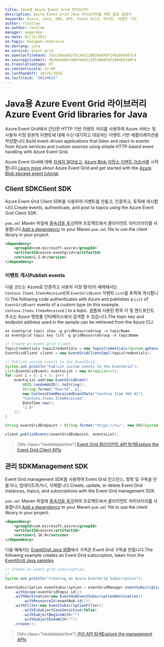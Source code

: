 ```yaml
---
title: Java용 Azure Event Grid 라이브러리
description: Azure Event Grid Java 라이브러리를 위한 참조 설명서
keywords: Azure, Java, SDK, API, Event Grid, 메시징, 이벤트 기반
author: rloutlaw
ms.author: routlaw
manager: angerobe
ms.date: 07/11/2017
ms.topic: managed-reference
ms.devlang: java
ms.service: event-grid
ms.openlocfilehash: 35acbdeede2fbc541128029ad43f149209a057c4
ms.sourcegitcommit: db36eeb667a0bfe6d113953bb0583240db61b0f4
ms.translationtype: HT
ms.contentlocale: ko-KR
ms.lasthandoff: 10/26/2018
ms.locfileid: "50134635"
---
```

# <a name="azure-event-grid-libraries-for-java"></a><span data-ttu-id="b1dae-104">Java용 Azure Event Grid 라이브러리</span><span class="sxs-lookup"><span data-stu-id="b1dae-104">Azure Event Grid libraries for Java</span></span>

<span data-ttu-id="b1dae-105">Azure Event Grid에서 간단한 HTTP 기반 이벤트 처리를 사용하여 Azure 서비스 및 사용자 지정 원본의 이벤트에 대해 수신 대기하고 대응하는 이벤트 기반 애플리케이션을 작성합니다.</span><span class="sxs-lookup"><span data-stu-id="b1dae-105">Build event-driven applications that listen and react to events from Azure services and custom sources using simple HTTP-based event handling with Azure Event Grid.</span></span>

<span data-ttu-id="b1dae-106">Azure Event Grid에 대해 [자세히 알아보고](/azure/event-grid/overview), [Azure Blob 저장소 이벤트 자습서](/azure/storage/blobs/storage-blob-event-quickstart)를 시작합니다.</span><span class="sxs-lookup"><span data-stu-id="b1dae-106">[Learn more](/azure/event-grid/overview) about Azure Event Grid and get started with the [Azure Blob storage event tutorial](/azure/storage/blobs/storage-blob-event-quickstart).</span></span> 

## <a name="client-sdk"></a><span data-ttu-id="b1dae-107">Client SDK</span><span class="sxs-lookup"><span data-stu-id="b1dae-107">Client SDK</span></span>

<span data-ttu-id="b1dae-108">Azure Event Grid Client SDK를 사용하여 이벤트를 만들고, 인증하고, 토픽에 게시합니다.</span><span class="sxs-lookup"><span data-stu-id="b1dae-108">Create events, authenticate, and post to topics using the Azure Event Grid Client SDK.</span></span>

<span data-ttu-id="b1dae-109">`pom.xml` Maven 파일에 [종속성을 추가](https://maven.apache.org/guides/getting-started/index.html#How_do_I_use_external_dependencies)하여 프로젝트에서 클라이언트 라이브러리를 사용합니다.</span><span class="sxs-lookup"><span data-stu-id="b1dae-109">[Add a dependency](https://maven.apache.org/guides/getting-started/index.html#How_do_I_use_external_dependencies) to your Maven `pom.xml` file to use the client library in your project.</span></span>

```XML
<dependency>
    <groupId>com.microsoft.azure</groupId>
    <artifactId>azure-eventgrid</artifactId>
    <version>1.2.0</version>
</dependency>
```   

### <a name="publish-events"></a><span data-ttu-id="b1dae-110">이벤트 게시</span><span class="sxs-lookup"><span data-stu-id="b1dae-110">Publish events</span></span>

<span data-ttu-id="b1dae-111">다음 코드는 Azure로 인증하고 사용자 지정 형식(이 예제에서는 `Contoso.Items.ItemsReceived`)의 `EventGridEvent` 이벤트 `List`를 토픽에 게시합니다.</span><span class="sxs-lookup"><span data-stu-id="b1dae-111">The following code authenticates with Azure and publishes a `List` of  `EventGridEvent` events of a custom type (in this example, `Contoso.Items.ItemsReceived` ) to a topic.</span></span> <span data-ttu-id="b1dae-112">샘플에 사용된 항목 키 및 엔드포인트 주소는 Azure 명령줄 인터페이스에서 검색할 수 있습니다.</span><span class="sxs-lookup"><span data-stu-id="b1dae-112">The topic key and endpoint address used in the sample can be retrieved from the Azure CLI:</span></span>

```azurecli-interactive
az eventgrid topic show -g gridResourceGroup -n topicName
az eventgrid topic key list -g gridResourceGroup -n topicName
```

```java
// Create an event grid client.
TopicCredentials topicCredentials = new TopicCredentials(System.getenv("EVENTGRID_TOPIC_KEY"));
EventGridClient client = new EventGridClientImpl(topicCredentials);

// Publish custom events to the EventGrid.
System.out.println("Publish custom events to the EventGrid");
List<EventGridEvent> eventsList = new ArrayList<>();
for (int i = 0; i < 5; i++) {
    eventsList.add(new EventGridEvent(
        UUID.randomUUID().toString(),
        String.format("Door%d", i),
        new ContosoItemReceivedEventData("Contoso Item SKU #1"),
        "Contoso.Items.ItemReceived",
        DateTime.now(),
        "2.0"
    ));
}

String eventGridEndpoint = String.format("https://%s/", new URI(System.getenv("EVENTGRID_TOPIC_ENDPOINT")).getHost());

client.publishEvents(eventGridEndpoint, eventsList);
```

> [!div class="nextstepaction"]
> [<span data-ttu-id="b1dae-113">Event Grid 클라이언트 API 탐색</span><span class="sxs-lookup"><span data-stu-id="b1dae-113">Explore the Event Grid Client APIs</span></span>](/java/api/overview/azure/eventgrid/client)

## <a name="management-sdk"></a><span data-ttu-id="b1dae-114">관리 SDK</span><span class="sxs-lookup"><span data-stu-id="b1dae-114">Management SDK</span></span>

<span data-ttu-id="b1dae-115">Event Grid management SDK를 사용하여 Event Grid 인스턴스, 항목 및 구독을 만들거나, 업데이트하거나, 삭제합니다.</span><span class="sxs-lookup"><span data-stu-id="b1dae-115">Create, update, or delete Event Grid instances, topics, and subscriptions with the Event Grid management SDK.</span></span>

<span data-ttu-id="b1dae-116">`pom.xml` Maven 파일에 [종속성을 추가](https://maven.apache.org/guides/getting-started/index.html#How_do_I_use_external_dependencies)하여 프로젝트에서 클라이언트 라이브러리를 사용합니다.</span><span class="sxs-lookup"><span data-stu-id="b1dae-116">[Add a dependency](https://maven.apache.org/guides/getting-started/index.html#How_do_I_use_external_dependencies) to your Maven `pom.xml` file to use the client library in your project.</span></span>

```XML
<dependency>
    <groupId>com.microsoft.azure</groupId>
    <artifactId>azure</artifactId>
    <version>1.16.0</version>
</dependency>
```   

<span data-ttu-id="b1dae-117">다음 예에서는 [EventGrid Java 샘플](https://github.com/Azure-Samples/event-grid-java-publish-consume-events)에서 가져온 Event Grid 구독을 만듭니다.</span><span class="sxs-lookup"><span data-stu-id="b1dae-117">The following example creates an Event Grid subscription, taken from the [EventGrid Java samples](https://github.com/Azure-Samples/event-grid-java-publish-consume-events)</span></span>

```java
// Create an event grid subscription.
//
System.out.println("Creating an Azure EventGrid Subscription");

EventSubscription eventSubscription = eventGridManager.eventSubscriptions().define(eventSubscriptionName)
    .withScope(eventGridTopic.id())
    .withDestination(new EventHubEventSubscriptionDestination()
        .withResourceId(eventHub.id()))
    .withFilter(new EventSubscriptionFilter()
        .withIsSubjectCaseSensitive(false)
        .withSubjectBeginsWith("")
        .withSubjectEndsWith(""))
    .create();
```

> [!div class="nextstepaction"]
> [<span data-ttu-id="b1dae-118">관리 API 탐색</span><span class="sxs-lookup"><span data-stu-id="b1dae-118">Explore the management APIs</span></span>](/java/api/overview/azure/eventgrid/management)